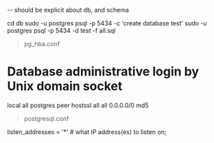 
-- should be explicit about db, and schema 

cd db
sudo -u postgres psql -p 5434 -c 'create database test'
sudo -u postgres psql -p 5434 -d test -f all.sql 


> pg_hba.conf

# Database administrative login by Unix domain socket
local   all             postgres                                peer
hostssl    all             all        0.0.0.0/0                 md5

> postgresql.conf

listen_addresses = '*'          # what IP address(es) to listen on;
